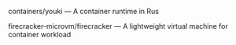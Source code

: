 
containers/youki — A container runtime in Rus

firecracker-microvm/firecracker — A lightweight virtual machine for container workload 
